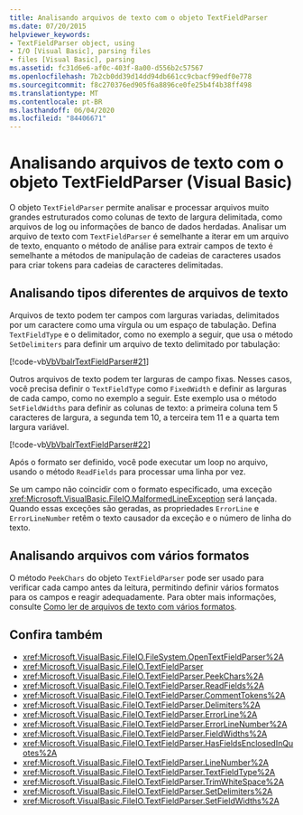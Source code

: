 ```yaml
---
title: Analisando arquivos de texto com o objeto TextFieldParser
ms.date: 07/20/2015
helpviewer_keywords:
- TextFieldParser object, using
- I/O [Visual Basic], parsing files
- files [Visual Basic], parsing
ms.assetid: fc31d6e6-af0c-403f-8a00-d556b2c57567
ms.openlocfilehash: 7b2cb0dd39d14dd94db661cc9cbacf99edf0e778
ms.sourcegitcommit: f8c270376ed905f6a8896ce0fe25b4f4b38ff498
ms.translationtype: MT
ms.contentlocale: pt-BR
ms.lasthandoff: 06/04/2020
ms.locfileid: "84406671"
---
```

# <a name="parsing-text-files-with-the-textfieldparser-object-visual-basic"></a>Analisando arquivos de texto com o objeto TextFieldParser (Visual Basic)

O objeto `TextFieldParser` permite analisar e processar arquivos muito grandes estruturados como colunas de texto de largura delimitada, como arquivos de log ou informações de banco de dados herdadas. Analisar um arquivo de texto com `TextFieldParser` é semelhante a iterar em um arquivo de texto, enquanto o método de análise para extrair campos de texto é semelhante a métodos de manipulação de cadeias de caracteres usados para criar tokens para cadeias de caracteres delimitadas.  
  
## <a name="parsing-different-types-of-text-files"></a>Analisando tipos diferentes de arquivos de texto  

 Arquivos de texto podem ter campos com larguras variadas, delimitados por um caractere como uma vírgula ou um espaço de tabulação. Defina `TextFieldType` e o delimitador, como no exemplo a seguir, que usa o método `SetDelimiters` para definir um arquivo de texto delimitado por tabulação:  
  
 [!code-vb[VbVbalrTextFieldParser#21](~/samples/snippets/visualbasic/VS_Snippets_VBCSharp/VbVbalrTextFieldParser/VB/Class1.vb#21)]  
  
 Outros arquivos de texto podem ter larguras de campo fixas. Nesses casos, você precisa definir o `TextFieldType` como `FixedWidth` e definir as larguras de cada campo, como no exemplo a seguir. Este exemplo usa o método `SetFieldWidths` para definir as colunas de texto: a primeira coluna tem 5 caracteres de largura, a segunda tem 10, a terceira tem 11 e a quarta tem largura variável.  
  
 [!code-vb[VbVbalrTextFieldParser#22](~/samples/snippets/visualbasic/VS_Snippets_VBCSharp/VbVbalrTextFieldParser/VB/Class1.vb#22)]  
  
 Após o formato ser definido, você pode executar um loop no arquivo, usando o método `ReadFields` para processar uma linha por vez.  
  
 Se um campo não coincidir com o formato especificado, uma exceção <xref:Microsoft.VisualBasic.FileIO.MalformedLineException> será lançada. Quando essas exceções são geradas, as propriedades `ErrorLine` e `ErrorLineNumber` retêm o texto causador da exceção e o número de linha do texto.  
  
## <a name="parsing-files-with-multiple-formats"></a>Analisando arquivos com vários formatos  

 O método `PeekChars` do objeto `TextFieldParser` pode ser usado para verificar cada campo antes da leitura, permitindo definir vários formatos para os campos e reagir adequadamente. Para obter mais informações, consulte [Como ler de arquivos de texto com vários formatos](how-to-read-from-text-files-with-multiple-formats.md).  
  
## <a name="see-also"></a>Confira também

- <xref:Microsoft.VisualBasic.FileIO.FileSystem.OpenTextFieldParser%2A>
- <xref:Microsoft.VisualBasic.FileIO.TextFieldParser>
- <xref:Microsoft.VisualBasic.FileIO.TextFieldParser.PeekChars%2A>
- <xref:Microsoft.VisualBasic.FileIO.TextFieldParser.ReadFields%2A>
- <xref:Microsoft.VisualBasic.FileIO.TextFieldParser.CommentTokens%2A>
- <xref:Microsoft.VisualBasic.FileIO.TextFieldParser.Delimiters%2A>
- <xref:Microsoft.VisualBasic.FileIO.TextFieldParser.ErrorLine%2A>
- <xref:Microsoft.VisualBasic.FileIO.TextFieldParser.ErrorLineNumber%2A>
- <xref:Microsoft.VisualBasic.FileIO.TextFieldParser.FieldWidths%2A>
- <xref:Microsoft.VisualBasic.FileIO.TextFieldParser.HasFieldsEnclosedInQuotes%2A>
- <xref:Microsoft.VisualBasic.FileIO.TextFieldParser.LineNumber%2A>
- <xref:Microsoft.VisualBasic.FileIO.TextFieldParser.TextFieldType%2A>
- <xref:Microsoft.VisualBasic.FileIO.TextFieldParser.TrimWhiteSpace%2A>
- <xref:Microsoft.VisualBasic.FileIO.TextFieldParser.SetDelimiters%2A>
- <xref:Microsoft.VisualBasic.FileIO.TextFieldParser.SetFieldWidths%2A>
